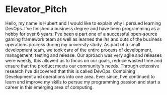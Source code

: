 # Elevator_Pitch

Hello, my name is Hubert and I would like to explain why I persued learning DevOps. I've finished a business degree and have been programming as a hobby for over 6 years. I've been a part one of a successful open-source gaming framework team as well as learned the ins and outs of the business operations process during my university study. As part of a small development team, we took care of the entire process of development, management, testing and release. Our aproach was very agile and releases were weekly, this allowed us to focus on our goals, reduce wasted time and ensure that the product meets our community's needs. Through extensive research I've discovered that this is called DevOps. Combining Development and operations into one area. Ever since, I've continued to learn and improve my skills to persue my programming passion and start a career in this emerging area of computing.
